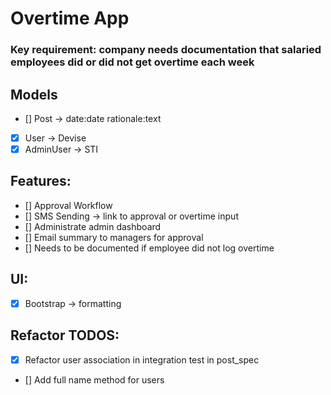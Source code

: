 # Overtime App

### Key requirement: company needs documentation that salaried employees did or did not get overtime each week

## Models

- [] Post -> date:date rationale:text
- [x] User -> Devise
- [x] AdminUser -> STI

## Features:

- [] Approval Workflow
- [] SMS Sending -> link to approval or overtime input
- [] Administrate admin dashboard
- [] Email summary to managers for approval
- [] Needs to be documented if employee did not log overtime

## UI:

- [x] Bootstrap -> formatting

## Refactor TODOS:

- [x] Refactor user association in integration test in post_spec
- [] Add full name method for users
